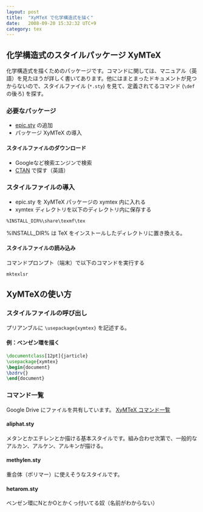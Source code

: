 ```yaml
---
layout: post
title:  "XyMTeX で化学構造式を描く"
date:   2008-09-20 15:32:32 UTC+9
category: tex
---
```


## 化学構造式のスタイルパッケージ XyMTeX

化学構造式を描くためのパッケージです。コマンドに関しては、マニュアル（英語）を見たほうが詳しく書いてあります。他にはまとまったドキュメントが見つからないので、スタイルファイル (`*.sty`) を見て、定義されてるコマンド (`\def` の後ろ) を探す。

### 必要なパッケージ

- [epic.sty](http://www.mit.edu/afs/athena/contrib/tex-contrib/Chem2/xymtex/epic.sty) の追加
- パッケージ XyMTeX の導入

#### スタイルファイルのダウンロード

- Googleなど検索エンジンで検索
- [CTAN](http://www.ctan.org/search.html#byName) で探す（英語）

### スタイルファイルの導入

- epic.sty を XyMTeX パッケージの xymtex 内に入れる
- xymtex ディレクトリを以下のディレクトリ内に保存する

~~~
%INSTALL_DIR%\share\texmf\tex
~~~

%INSTALL_DIR% は TeX をインストールしたディレクトリに置き換える。


#### スタイルファイルの読み込み

コマンドプロンプト（端末）で以下のコマンドを実行する

~~~
mktexlsr
~~~

## XyMTeXの使い方

### スタイルファイルの呼び出し

プリアンブルに `\usepackage{xymtex}` を記述する。

#### 例：ベンゼン環を描く

~~~tex
\documentclass[12pt]{jarticle}
\usepackage{xymtex}
\begin{document}
\bzdrv{}
\end{document}
~~~

### コマンド一覧

Google Drive にファイルを共有しています。
[XyMTeX コマンド一覧](https://drive.google.com/folderview?id=0B2_vpZAj15VrUFZHZVZMNzBDdjg)

#### aliphat.sty

メタンとかエチレンとか描ける基本スタイルです。組み合わせ次第で、一般的なアルカン、アルケン、アルキンが描ける。

#### methylen.sty

重合体（ポリマー）に使えそうなスタイルです。

#### hetarom.sty

ベンゼン環にNとかOとかくっ付いてる奴（名前がわからない）

